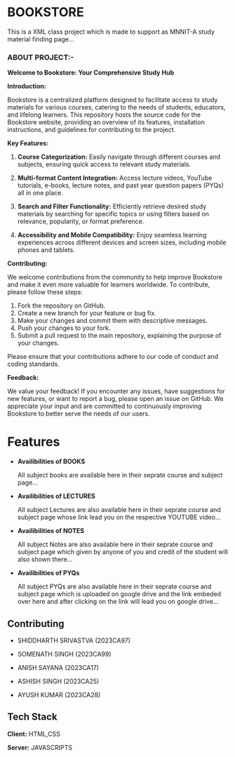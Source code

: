 

# BOOKSTORE
This is a XML class project which is made to support as MNNIT-A study material finding page...


### ABOUT PROJECT:-
**Welcome to Bookstore: Your Comprehensive Study Hub**

**Introduction:**

Bookstore is a centralized platform designed to facilitate access to study materials for various courses, catering to the needs of students, educators, and lifelong learners. This repository hosts the source code for the Bookstore website, providing an overview of its features, installation instructions, and guidelines for contributing to the project.

**Key Features:**

1. **Course Categorization:** Easily navigate through different courses and subjects, ensuring quick access to relevant study materials.

2. **Multi-format Content Integration:** Access lecture videos, YouTube tutorials, e-books, lecture notes, and past year question papers (PYQs) all in one place.

3. **Search and Filter Functionality:** Efficiently retrieve desired study materials by searching for specific topics or using filters based on relevance, popularity, or format preference.

7. **Accessibility and Mobile Compatibility:** Enjoy seamless learning experiences across different devices and screen sizes, including mobile phones and tablets.

**Contributing:**

We welcome contributions from the community to help improve Bookstore and make it even more valuable for learners worldwide. To contribute, please follow these steps:

1. Fork the repository on GitHub.
2. Create a new branch for your feature or bug fix.
3. Make your changes and commit them with descriptive messages.
4. Push your changes to your fork.
5. Submit a pull request to the main repository, explaining the purpose of your changes.

Please ensure that your contributions adhere to our code of conduct and coding standards.

**Feedback:**

We value your feedback! If you encounter any issues, have suggestions for new features, or want to report a bug, please open an issue on GitHub. We appreciate your input and are committed to continuously improving Bookstore to better serve the needs of our users.


# Features

-  **Availibilities of BOOKS**

    All subject books are available here in their seprate course and subject page... 

-  **Availibilities of LECTURES**

    All subject Lectures are also available here in their seprate course and subject page whose link lead you on the respective YOUTUBE video... 

-  **Availibilities of NOTES**

    All subject Notes are also available here in their seprate course and subject page which given by anyone of you and credit of the student will also shown there...

-  **Availibilities of PYQs**

    All subject PYQs are also available here in their seprate course and subject page which is uploaded on google drive and the link embeded over here and after clicking on the link will lead you on google drive...


## Contributing

- SHIDDHARTH SRIVASTVA (2023CA97)

- SOMENATH SINGH (2023CA99)

- ANISH SAYANA (2023CA17) 

- ASHISH SINGH (2023CA25)

- AYUSH KUMAR (2023CA28)

## Tech Stack

**Client:** HTML,CSS

**Server:** JAVASCRIPTS



